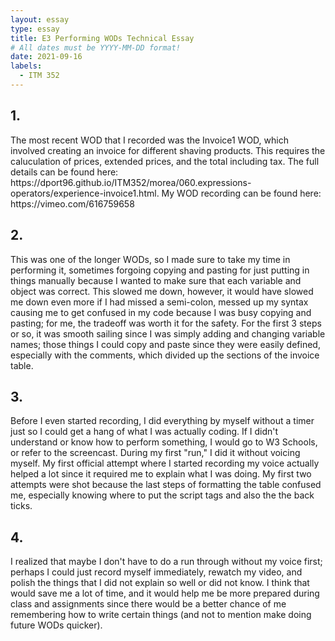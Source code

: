 ```yaml
---
layout: essay
type: essay
title: E3 Performing WODs Technical Essay
# All dates must be YYYY-MM-DD format!
date: 2021-09-16
labels:
  - ITM 352
---
```

<h2>1.</h2>
The most recent WOD that I recorded was the Invoice1 WOD, which involved creating an invoice for different shaving products. This requires the caluculation of prices, extended prices, and the total including tax. The full details can be found here: https://dport96.github.io/ITM352/morea/060.expressions-operators/experience-invoice1.html. My WOD recording can be found here: https://vimeo.com/616759658

<h2>2.</h2>
This was one of the longer WODs, so I made sure to take my time in performing it, sometimes forgoing copying and pasting for just putting in things manually because I wanted to make sure that each variable and object was correct. This slowed me down, however, it would have slowed me down even more if I had missed a semi-colon, messed up my syntax causing me to get confused in my code because I was busy copying and pasting; for me, the tradeoff was worth it for the safety. For the first 3 steps or so, it was smooth sailing since I was simply adding and changing variable names; those things I could copy and paste since they were easily defined, especially with the comments, which divided up the sections of the invoice table. 

<h2>3.</h2>
Before I even started recording, I did everything by myself without a timer just so I could get a hang of what I was actually coding. If I didn't understand or know how to perform something, I would go to W3 Schools, or refer to the screencast. During my first "run," I did it without voicing myself. My first official attempt where I started recording my voice actually helped a lot since it required me to explain what I was doing. My first two attempts were shot because the last steps of formatting the table confused me, especially knowing where to put the script tags and also the the back ticks. 

<h2>4.</h2>
I realized that maybe I don't have to do a run through without my voice first; perhaps I could just record myself immediately, rewatch my video, and polish the things that I did not explain so well or did not know. I think that would save me a lot of time, and it would help me be more prepared during class and assignments since there would be a better chance of me remembering how to write certain things (and not to mention make doing future WODs quicker). 


